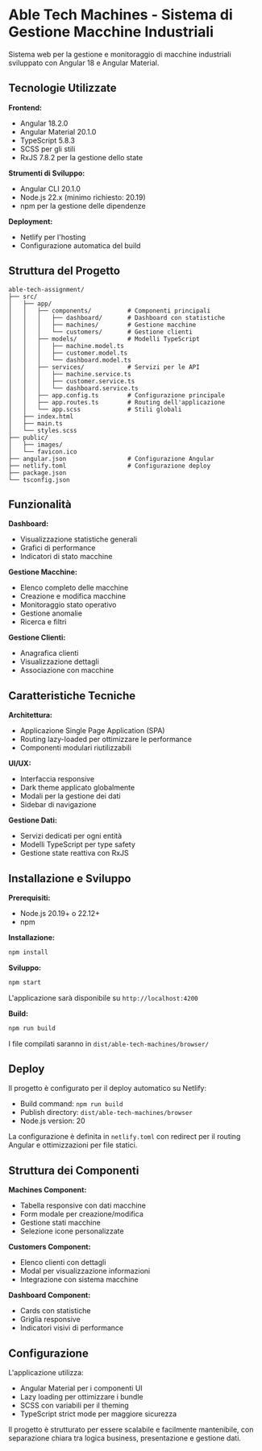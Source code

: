 # Able Tech Machines - Sistema di Gestione Macchine Industriali

Sistema web per la gestione e monitoraggio di macchine industriali sviluppato con Angular 18 e Angular Material.

## Tecnologie Utilizzate

**Frontend:**

- Angular 18.2.0
- Angular Material 20.1.0
- TypeScript 5.8.3
- SCSS per gli stili
- RxJS 7.8.2 per la gestione dello state

**Strumenti di Sviluppo:**

- Angular CLI 20.1.0
- Node.js 22.x (minimo richiesto: 20.19)
- npm per la gestione delle dipendenze

**Deployment:**

- Netlify per l'hosting
- Configurazione automatica del build

## Struttura del Progetto

```
able-tech-assignment/
├── src/
│   ├── app/
│   │   ├── components/          # Componenti principali
│   │   │   ├── dashboard/       # Dashboard con statistiche
│   │   │   ├── machines/        # Gestione macchine
│   │   │   └── customers/       # Gestione clienti
│   │   ├── models/              # Modelli TypeScript
│   │   │   ├── machine.model.ts
│   │   │   ├── customer.model.ts
│   │   │   └── dashboard.model.ts
│   │   ├── services/            # Servizi per le API
│   │   │   ├── machine.service.ts
│   │   │   ├── customer.service.ts
│   │   │   └── dashboard.service.ts
│   │   ├── app.config.ts        # Configurazione principale
│   │   ├── app.routes.ts        # Routing dell'applicazione
│   │   └── app.scss             # Stili globali
│   ├── index.html
│   ├── main.ts
│   └── styles.scss
├── public/
│   ├── images/
│   └── favicon.ico
├── angular.json                 # Configurazione Angular
├── netlify.toml                 # Configurazione deploy
├── package.json
└── tsconfig.json
```

## Funzionalità

**Dashboard:**

- Visualizzazione statistiche generali
- Grafici di performance
- Indicatori di stato macchine

**Gestione Macchine:**

- Elenco completo delle macchine
- Creazione e modifica macchine
- Monitoraggio stato operativo
- Gestione anomalie
- Ricerca e filtri

**Gestione Clienti:**

- Anagrafica clienti
- Visualizzazione dettagli
- Associazione con macchine

## Caratteristiche Tecniche

**Architettura:**

- Applicazione Single Page Application (SPA)
- Routing lazy-loaded per ottimizzare le performance
- Componenti modulari riutilizzabili

**UI/UX:**

- Interfaccia responsive
- Dark theme applicato globalmente
- Modali per la gestione dei dati
- Sidebar di navigazione

**Gestione Dati:**

- Servizi dedicati per ogni entità
- Modelli TypeScript per type safety
- Gestione state reattiva con RxJS

## Installazione e Sviluppo

**Prerequisiti:**

- Node.js 20.19+ o 22.12+
- npm

**Installazione:**

```bash
npm install
```

**Sviluppo:**

```bash
npm start
```

L'applicazione sarà disponibile su `http://localhost:4200`

**Build:**

```bash
npm run build
```

I file compilati saranno in `dist/able-tech-machines/browser/`

## Deploy

Il progetto è configurato per il deploy automatico su Netlify:

- Build command: `npm run build`
- Publish directory: `dist/able-tech-machines/browser`
- Node.js version: 20

La configurazione è definita in `netlify.toml` con redirect per il routing Angular e ottimizzazioni per file statici.

## Struttura dei Componenti

**Machines Component:**

- Tabella responsive con dati macchine
- Form modale per creazione/modifica
- Gestione stati macchine
- Selezione icone personalizzate

**Customers Component:**

- Elenco clienti con dettagli
- Modal per visualizzazione informazioni
- Integrazione con sistema macchine

**Dashboard Component:**

- Cards con statistiche
- Griglia responsive
- Indicatori visivi di performance

## Configurazione

L'applicazione utilizza:

- Angular Material per i componenti UI
- Lazy loading per ottimizzare i bundle
- SCSS con variabili per il theming
- TypeScript strict mode per maggiore sicurezza

Il progetto è strutturato per essere scalabile e facilmente mantenibile, con separazione chiara tra logica business, presentazione e gestione dati.
